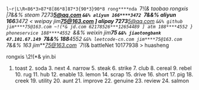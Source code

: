 `l~r|L\R<86*3>87*8[86*8]87*3{90*3}90*8
rong****nda `7!(*& taobao
rongxis |7&&% steam
7273****5@qq.com `&&% aliyun
166****3472 `7&&% aliyun
166****3472 < weipay
jim****75@163.com ] alipay
7273****5@qq.com `&&% github
jim****75@163.com ~!(*& jd.com
62178526***12654489 ] atm
188****4552 } phoneservice
188****4552 `&&% weixin
jim****75 `&&% jiaotongbank
47.101.67.149 `7&&% 
188****4552 `&&% leetcode-cn.com
jim****75@163.com `7&&% 163
jim****75@163.com `7!(*& battleNet
10177938 > huasheng




rongxis \2!(*& yin.bi
1. toast 2. soda 3. next 4. narrow 5. steak 6. strike 7. club 8. cereal 9. rebel 10. rug 11. hub 12. enable 13. lemon 14. scrap 15. drive 16. short 17. pig 18. creek 19. utility 20. aunt 21. improve 22. genuine 23. review 24. salmon 